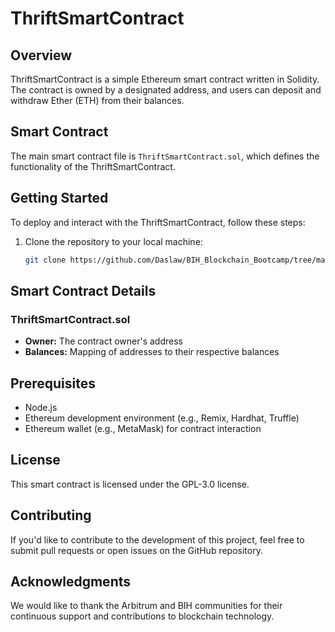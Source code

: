 # ThriftSmartContract

## Overview

ThriftSmartContract is a simple Ethereum smart contract written in Solidity. The contract is owned by a designated address, and users can deposit and withdraw Ether (ETH) from their balances.

## Smart Contract

The main smart contract file is `ThriftSmartContract.sol`, which defines the functionality of the ThriftSmartContract.

## Getting Started

To deploy and interact with the ThriftSmartContract, follow these steps:

1. Clone the repository to your local machine:

   ```bash
   git clone https://github.com/Daslaw/BIH_Blockchain_Bootcamp/tree/main/Thrift_Contract
   ```

## Smart Contract Details

### ThriftSmartContract.sol

- **Owner:** The contract owner's address
- **Balances:** Mapping of addresses to their respective balances

## Prerequisites

- Node.js
- Ethereum development environment (e.g., Remix, Hardhat, Truffle)
- Ethereum wallet (e.g., MetaMask) for contract interaction

## License

This smart contract is licensed under the GPL-3.0 license.

## Contributing

If you'd like to contribute to the development of this project, feel free to submit pull requests or open issues on the GitHub repository.

## Acknowledgments

We would like to thank the Arbitrum and BIH communities for their continuous support and contributions to blockchain technology.
